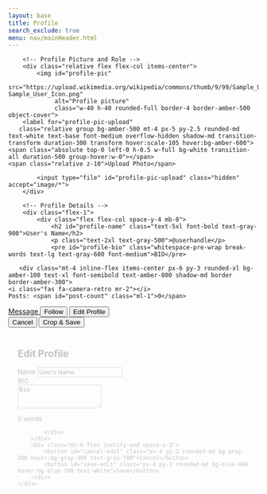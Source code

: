 ```yaml
---
layout: base
title: Profile
search_exclude: true
menu: nav/mainHeader.html
---
```


<html lang="en">
<head>
    <meta charset="UTF-8">
    <meta name="viewport" content="width=device-width, initial-scale=1.0">
    <title>User Profile | Cartage</title>
    <script src="https://cdn.tailwindcss.com"></script>
    <link rel="stylesheet" href="https://cdnjs.cloudflare.com/ajax/libs/font-awesome/6.4.0/css/all.min.css">
    <link href="https://cdnjs.cloudflare.com/ajax/libs/cropperjs/1.5.13/cropper.min.css" rel="stylesheet">
    <script src="https://cdnjs.cloudflare.com/ajax/libs/cropperjs/1.5.13/cropper.min.js"></script>
    <style>
        .profile-pic-container {
            position: relative;
            width: 150px;
            height: 150px;
        }
        .profile-pic-overlay {
            position: absolute;
            top: 0;
            left: 0;
            width: 100%;
            height: 100%;
            background-color: rgba(0, 0, 0, 0.5);
            border-radius: 50%;
            display: flex;
            justify-content: center;
            align-items: center;
            opacity: 0;
            transition: opacity 0.3s;
        }
        .profile-pic-container:hover .profile-pic-overlay {
            opacity: 1;
        }
        .checkmark {
            width: 20px;
            height: 20px;
            display: inline-block;
            border: 2px solid white;
            border-radius: 50%;
            position: relative;
            animation: pop .3s ease forwards;
        }
        .checkmark::after {
            content: '';
            position: absolute;
            left: 5px;
            top: 2px;
            width: 5px;
            height: 10px;
            border: solid white;
            border-width: 0 2px 2px 0;
            transform: rotate(45deg);
        }
        @keyframes pop {
            0% { transform: scale(0); opacity: 0; }
            100% { transform: scale(1); opacity: 1; }
        }
    </style>
</head>
<body class="bg-gray-100 font-sans">
<div class="max-w-7xl mx-auto bg-white shadow-sm">

<!-- Profile Section -->
<div class="p-16 bg-white rounded-lg shadow-lg max-w-7xl mx-auto mt-10">
    <div class="flex flex-col md:flex-row space-y-10 md:space-y-0 md:space-x-16">

        <!-- Profile Picture and Role -->
        <div class="relative flex flex-col items-center">
            <img id="profile-pic"
                 src="https://upload.wikimedia.org/wikipedia/commons/thumb/9/99/Sample_User_Icon.png/600px-Sample_User_Icon.png"
                 alt="Profile picture"
                 class="w-40 h-40 rounded-full border-4 border-amber-500 object-cover">
        <label for="profile-pic-upload"
       class="relative group bg-amber-500 mt-4 px-5 py-2.5 rounded-md text-white text-base font-medium overflow-hidden shadow-md transition-transform duration-300 transform hover:scale-105 hover:bg-amber-600">
    <span class="absolute top-0 left-0 h-0.5 w-full bg-white transition-all duration-500 group-hover:w-0"></span>
    <span class="relative z-10">Upload Photo</span>
</label>



            <input type="file" id="profile-pic-upload" class="hidden" accept="image/*">
        </div>

        <!-- Profile Details -->
        <div class="flex-1">
            <div class="flex flex-col space-y-4 mb-8">
                <h2 id="profile-name" class="text-5xl font-bold text-gray-900">User's Name</h2>
                <p class="text-2xl text-gray-500">@userhandle</p>
                <pre id="profile-bio" class="whitespace-pre-wrap break-words text-lg text-gray-600 font-medium">BIO</pre>

       <div class="mt-4 inline-flex items-center px-6 py-3 rounded-xl bg-amber-100 text-xl font-semibold text-amber-800 shadow-md border border-amber-300">
    <i class="fas fa-camera-retro mr-2"></i>
    Posts: <span id="post-count" class="ml-1">0</span>
</div>
            </div>
            <div class="flex space-x-6 mb-6">
               <a href="/messages/user_example.html" class="bg-amber-500 hover:bg-amber-600 text-white px-6 py-3 rounded-md text-xl font-medium inline-block transition-all duration-300 shadow-md hover:scale-105">
    <i class="fas fa-envelope mr-2"></i>Message
</a>
                <button id="follow-button" class="relative bg-gray-200 hover:bg-green-500 text-black px-6 py-3 rounded-md text-xl font-medium flex items-center space-x-2">
                    <i class="fas fa-user-plus"></i>
                    <span>Follow</span>
                </button>
                <button id="edit-profile-btn" class="relative group bg-blue-600 hover:bg-blue-700 text-white px-6 py-3 rounded-md text-xl font-medium overflow-hidden transition-all duration-300 shadow-lg">
                    <span class="absolute left-0 w-full h-0.5 top-0 bg-white transition-all duration-500 group-hover:w-0"></span>
                    <i class="fas fa-user-edit mr-2"></i>Edit Profile
                </button>
            </div>
        </div>
    </div>
</div>

<!-- Cropper Modal -->
<div id="cropper-modal" class="fixed inset-0 bg-black bg-opacity-60 z-50 flex items-center justify-center hidden">
    <div class="bg-white p-4 rounded-lg shadow-lg max-w-md w-full">
        <div class="mb-4">
            <img id="cropper-image" class="max-w-full max-h-[400px]">
        </div>
        <div class="flex justify-end space-x-2">
            <button id="cancel-crop" class="bg-gray-300 hover:bg-gray-400 text-gray-700 px-4 py-2 rounded">Cancel</button>
            <button id="confirm-crop" class="bg-amber-500 hover:bg-amber-600 text-white px-4 py-2 rounded">Crop & Save</button>
        </div>
    </div>
</div>

<!-- Edit Profile Modal -->
<div id="edit-profile-modal" class="fixed inset-0 z-50 bg-black bg-opacity-50 hidden items-center justify-center">
    <div class="bg-white rounded-lg shadow-2xl p-6 w-full max-w-lg animate-scale-in">
        <h2 class="text-2xl font-bold mb-4 text-gray-800">Edit Profile</h2>
        <div class="space-y-4">
            <div>
                <label for="name-input" class="block text-gray-700 font-semibold mb-1">Name</label>
                <input id="name-input" type="text" class="w-full px-4 py-2 border border-gray-300 rounded-md focus:outline-none focus:ring-2 focus:ring-blue-400" value="User's Name">
            </div>
            <div>
                <label for="bio-input" class="block text-gray-700 font-semibold mb-1">BIO</label>
               <div class="relative">
    <textarea id="bio-input" rows="3" class="w-full px-4 py-2 border border-gray-300 rounded-md focus:outline-none focus:ring-2 focus:ring-blue-400">Bio</textarea>
    <p id="bio-word-count" class="absolute bottom-1 right-2 text-xs text-gray-500">0 words</p>
</div>

            </div>
        </div>
        <div class="mt-6 flex justify-end space-x-3">
            <button id="cancel-edit" class="px-4 py-2 rounded-md bg-gray-200 hover:bg-gray-300 text-gray-700">Cancel</button>
            <button id="save-edit" class="px-4 py-2 rounded-md bg-blue-600 hover:bg-blue-700 text-white">Save</button>
        </div>
    </div>
</div>

<!-- Animations -->
<style>
    @keyframes scale-in {
        from { transform: scale(0.9); opacity: 0; }
        to { transform: scale(1); opacity: 1; }
    }

    .animate-scale-in {
        animation: scale-in 0.3s ease-out;
    }
</style>

<!-- Scripts -->
<script>
    let cropper;
    const profilePic = document.getElementById('profile-pic');
    const uploadInput = document.getElementById('profile-pic-upload');
    const cropperModal = document.getElementById('cropper-modal');
    const cropperImage = document.getElementById('cropper-image');
    const cancelCropBtn = document.getElementById('cancel-crop');
    const confirmCropBtn = document.getElementById('confirm-crop');
    const followButton = document.getElementById('follow-button');
    let following = false;

    uploadInput.addEventListener('change', function () {
        const file = this.files[0];
        if (file) {
            const reader = new FileReader();
            reader.onload = function (e) {
                cropperImage.src = e.target.result;
                cropperModal.classList.remove('hidden');
                if (cropper) cropper.destroy();
                cropper = new Cropper(cropperImage, {
                    aspectRatio: 1,
                    viewMode: 1,
                    dragMode: 'move',
                    guides: false,
                    background: false,
                    autoCropArea: 1,
                    movable: true,
                    zoomable: true
                });
            };
            reader.readAsDataURL(file);
        }
    });

    cancelCropBtn.addEventListener('click', () => {
        cropperModal.classList.add('hidden');
        uploadInput.value = '';
        if (cropper) cropper.destroy();
    });

    confirmCropBtn.addEventListener('click', () => {
        const canvas = cropper.getCroppedCanvas({
            width: 300,
            height: 300,
            imageSmoothingQuality: 'high'
        });
        profilePic.src = canvas.toDataURL('image/png');
        cropperModal.classList.add('hidden');
        uploadInput.value = '';
        if (cropper) cropper.destroy();
    });

    followButton.addEventListener('click', function () {
        following = !following;
        if (following) {
            this.innerHTML = '<div class="checkmark"></div><span class="ml-2">Following</span>';
            this.classList.remove('bg-gray-200', 'text-black');
            this.classList.add('bg-green-500', 'text-white');
        } else {
            this.innerHTML = '<i class="fas fa-user-plus"></i><span class="ml-2">Follow</span>';
            this.classList.remove('bg-green-500', 'text-white');
            this.classList.add('bg-gray-200', 'text-black');
        }
    });

    // Edit Profile
    const editBtn = document.getElementById('edit-profile-btn');
    const modal = document.getElementById('edit-profile-modal');
    const cancelEdit = document.getElementById('cancel-edit');
    const saveEdit = document.getElementById('save-edit');
    const nameInput = document.getElementById('name-input');
    const bioInput = document.getElementById('bio-input');
    const profileName = document.getElementById('profile-name');
    const profileBio = document.getElementById('profile-bio');

const MAX_CHARS = 300;
const bioWordCount = document.getElementById('bio-word-count');

bioInput.addEventListener('input', () => {
    // Trim excess characters if over limit
    if (bioInput.value.length > MAX_CHARS) {
        bioInput.value = bioInput.value.slice(0, MAX_CHARS);
    }

    const charCount = bioInput.value.length;
    bioWordCount.textContent = `${charCount}/${MAX_CHARS} characters`;

    // Toggle color
    if (charCount >= MAX_CHARS) {
        bioWordCount.classList.add('text-red-500');
        bioWordCount.classList.remove('text-gray-500');
    } else {
        bioWordCount.classList.remove('text-red-500');
        bioWordCount.classList.add('text-gray-500');
    }
});


  editBtn.addEventListener('click', () => {
    modal.classList.remove('hidden');
    modal.classList.add('flex');

    // Update the word count when opening the modal
    const charCount = bioInput.value.length;
bioWordCount.textContent = `${charCount}/${MAX_CHARS} characters`;

});


    cancelEdit.addEventListener('click', () => {
        modal.classList.add('hidden');
        modal.classList.remove('flex');
    });

    saveEdit.addEventListener('click', () => {
        profileName.textContent = nameInput.value;
        profileBio.textContent = bioInput.value;
        modal.classList.add('hidden');
        modal.classList.remove('flex');
    });
</script>

